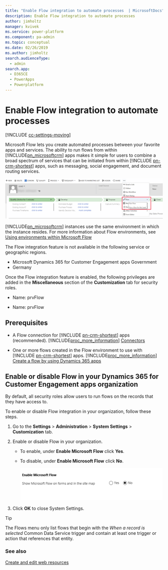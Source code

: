 ```yaml
---
title: "Enable Flow integration to automate processes  | MicrosoftDocs"
description: Enable Flow integration to automate processes
author: jimholtz
manager: kvivek
ms.service: power-platform
ms.component: pa-admin
ms.topic: conceptual
ms.date: 02/26/2019
ms.author: jimholtz
search.audienceType: 
  - admin
search.app: 
  - D365CE
  - PowerApps
  - Powerplatform
---
```

# Enable Flow integration to automate processes

[!INCLUDE [cc-settings-moving](../includes/cc-settings-moving.md)] 

Microsoft Flow lets you create automated processes between your favorite apps and services. The ability to run flows from within [!INCLUDE[pn_microsoftcrm](../includes/pn-dynamics-crm.md)] apps makes it simple for users to combine a broad spectrum of services that can be initiated from within [!INCLUDE [pn-crm-shortest](../includes/pn-crm-shortest.md)] apps, such as messaging, social engagement, and document routing services.  

![Lead record with Flow integration](media/flow-integration.png)

[!INCLUDE[pn_microsoftcrm](../includes/pn-dynamics-crm.md)] instances use the same environment in which the instance resides. For more information about Flow environments, see [Using environments within Microsoft Flow](https://flow.microsoft.com/documentation/environments-overview-admin/)
  
The Flow integration feature is not available in the following service or geographic regions.
- Microsoft Dynamics 365 for Customer Engagement apps Government
- Germany

Once the Flow integration feature is enabled, the following privileges are added in the **Miscellaneous** section of the **Customization** tab for security roles.  
  
- Name: prvFlow  
  
- Name: prvFlow  
  
## Prerequisites  
  
- A Flow connection for [!INCLUDE [pn-crm-shortest](../includes/pn-crm-shortest.md)] apps (recommended). [!INCLUDE[proc_more_information](../includes/proc-more-information.md)] [Connectors](https://docs.microsoft.com/connectors/)  
  
- One or more flows created in the Flow environment to use with [!INCLUDE [pn-crm-shortest](../includes/pn-crm-shortest.md)] apps. [!INCLUDE[proc_more_information](../includes/proc-more-information.md)] [Create a flow by using Dynamics 365 apps](https://flow.microsoft.com/documentation/connection-dynamics365/)  
  
## Enable or disable Flow in your Dynamics 365 for Customer Engagement apps organization  
 By default, all security roles allow users to run flows on the records that they have access to.  
  
 To enable or disable Flow integration in your organization, follow these steps.  
  
1.  Go to the **Settings** > **Administration** > **System Settings** > **Customization** tab.  
  
2.  Enable or disable Flow in your organization.  
  
    -   To enable, under **Enable Microsoft Flow** click **Yes**.  
    
    -   To disable, under **Enable Microsoft Flow** click **No**.  
  
        ![Enable Flow integration](../admin/media/embed-flow-enable.png "Enable Flow integration")  
  
3.  Click **OK** to close System Settings. 

> [!TIP]
   >  The Flows menu only list flows that begin with the *When a record is selected* Common Data Service trigger and contain at least one trigger or action that references that entity.
   >  
 
### See also  
 [Create and edit web resources](../customize/create-edit-web-resources.md)
